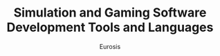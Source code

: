 ---
layout: leaf-node
title: "Simulation and Gaming Software Development Tools and Languages"
title-url: "https://www.eurosis.org/cms/?q=node/61"
author: "Eurosis"
groups: technologies
categories: game-based-learning
topics: introductory-resources
summary: >
    This part of the EUROSIS website covers the free/open source software simulation and gaming development packages (or reasonably priced ones) which are out there. As the list grows this page will be split into 3 different pages. 
cite: |
    Eurosis.  Simulation and Gaming Software Development Tools and Languages.  Retrieved from: https://www.eurosis.org/cms/?q=node/61
pub-date: 2017-04-16
added-date: 2017-04-16
resource-type: external-page
---
